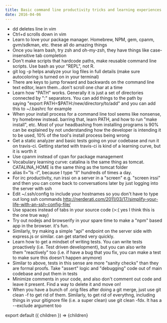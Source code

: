 ```yaml
---
title: Basic command line productivity tricks and learning experiences
date: 2016-04-06
---
```


- dd deletes line in vim
- Ctrl+d scrolls down in vim
- Learn to love your package manager. Homebrew, NPM, gem, cpanm, gvm/sdkman,
  etc. these all do amazing things
- Once you learn bash, try zsh and oh-my-zsh, they have things like
  case-insensitive tab completion
- Don't make scripts that hardcode paths, make reusable command line scripts.
  Use bash as your "REPL", not R.
- git log -p helps analyze your log files in full details (make sure
  autocoloring is turned on in your terminal)
- There are keys to jump forward and backwards on the command line text editor,
  learn them...don't scroll one char at a time
- Learn how "PATH" works. Generally it is just a set of directories connected
  by ":" separators. You can add things to the path by saying "export
  PATH=$PATH:/new/directory/to/add" and you can add this to ~/.bashrc for
  example
- When your install process for a command line tool seems like nonsense, try
  homebrew instead. barring that, learn PATH, and how to run "make install",
  etc. Most of your headbashing from installing programs is 90% can be
  explained by not understanding how the developer is intending it to be used,
  10% of the tool's install process being wrong
- Get a static analyzer and basic tests going on your codebase and run it on
  travis-ci. Getting started with travis-ci is kind of a learning curve, but it
  is worth it
- Use cpanm instead of cpan for package management
- Vocabulary learning curve: catalina is the same thing as tomcat.
  CATALINA_HOME is the same thing as the tomcat folder
- alias ll="ls -l", because I type "ll" hundreds of times a day.
- For irc productivity, run irssi on a server in a "screen" e.g. "screen irssi"
  and then you can come back to conversations later by just logging into the
  server with ssh
- Edit ~/.ssh/config to include your hostnames so you don't have to type out
  long ssh
  commands http://nerderati.com/2011/03/17/simplify-your-life-with-an-ssh-config-file/
- Use spaces instead of tabs in your source code (>:( yes I think this is the
  one true way)
- Try out nodejs and browserify in your spare time to make a "npm" based app in
  the browser. it's fun.
- Similarly, try making a simple "api" endpoint on the server side with
  express.js or similar. can get started very quickly.
- Learn how to get a mindset of writing tests. You can write tests proactively
  (i.e. Test driven development), but you can also write them "reactively" too
  (i.e. if have a bug that you fix, you can make a test to make sure this
  doesn't happen anymore)
- Similar to above, tests in this sense are more "sanity checks" than they are
  formal proofs. Take "assert" logic and "debugging" code out of main codebase
  and put them in tests
- Minimize comments in your code, and also don't comment out code and leave it
  present. Find a way to delete it and move on!
- When you have a bunch of .orig files after doing a git merge, just use git
  clean -f to get rid of them. Similarly, to get rid of everythng, including
  things in your gitignore file (i.e. a super clean) use git clean -fdx. It has
  a --exclude argument too

export default ({ children }) => <Layout>{children}</Layout>
